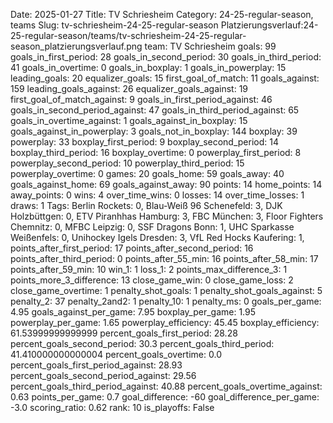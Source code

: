 Date: 2025-01-27
Title: TV Schriesheim
Category: 24-25-regular-season, teams
Slug: tv-schriesheim-24-25-regular-season
Platzierungsverlauf:24-25-regular-season/teams/tv-schriesheim-24-25-regular-season_platzierungsverlauf.png
team: TV Schriesheim
goals: 99
goals_in_first_period: 28
goals_in_second_period: 30
goals_in_third_period: 41
goals_in_overtime: 0
goals_in_boxplay: 1
goals_in_powerplay: 15
leading_goals: 20
equalizer_goals: 15
first_goal_of_match: 11
goals_against: 159
leading_goals_against: 26
equalizer_goals_against: 19
first_goal_of_match_against: 9
goals_in_first_period_against: 46
goals_in_second_period_against: 47
goals_in_third_period_against: 65
goals_in_overtime_against: 1
goals_against_in_boxplay: 15
goals_against_in_powerplay: 3
goals_not_in_boxplay: 144
boxplay: 39
powerplay: 33
boxplay_first_period: 9
boxplay_second_period: 14
boxplay_third_period: 16
boxplay_overtime: 0
powerplay_first_period: 8
powerplay_second_period: 10
powerplay_third_period: 15
powerplay_overtime: 0
games: 20
goals_home: 59
goals_away: 40
goals_against_home: 69
goals_against_away: 90
points: 14
home_points: 14
away_points: 0
wins: 4
over_time_wins: 0
losses: 14
over_time_losses: 1
draws: 1
Tags:  Berlin Rockets: 0,  Blau-Weiß 96 Schenefeld: 3,  DJK Holzbüttgen: 0,  ETV Piranhhas Hamburg: 3,  FBC München: 3,  Floor Fighters Chemnitz: 0,  MFBC Leipzig: 0,  SSF Dragons Bonn: 1,  UHC Sparkasse Weißenfels: 0,  Unihockey Igels Dresden: 3,  VfL Red Hocks Kaufering: 1,
points_after_first_period: 17
points_after_second_period: 16
points_after_third_period: 0
points_after_55_min: 16
points_after_58_min: 17
points_after_59_min: 10
win_1: 1
loss_1: 2
points_max_difference_3: 1
points_more_3_difference: 13
close_game_win: 0
close_game_loss: 2
close_game_overtime: 1
penalty_shot_goals: 1
penalty_shot_goals_against: 5
penalty_2: 37
penalty_2and2: 1
penalty_10: 1
penalty_ms: 0
goals_per_game: 4.95
goals_against_per_game: 7.95
boxplay_per_game: 1.95
powerplay_per_game: 1.65
powerplay_efficiency: 45.45
boxplay_efficiency: 61.53999999999999
percent_goals_first_period: 28.28
percent_goals_second_period: 30.3
percent_goals_third_period: 41.410000000000004
percent_goals_overtime: 0.0
percent_goals_first_period_against: 28.93
percent_goals_second_period_against: 29.56
percent_goals_third_period_against: 40.88
percent_goals_overtime_against: 0.63
points_per_game: 0.7
goal_difference: -60
goal_difference_per_game: -3.0
scoring_ratio: 0.62
rank: 10
is_playoffs: False
